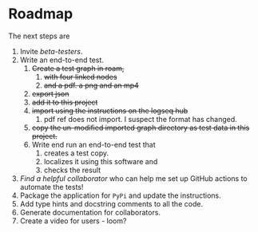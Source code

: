 # Roadmap

The next steps are

1. Invite _beta-testers_.
2. Write an end-to-end test.
   1. ~~Create a test graph in roam,~~
      1. ~~with four linked nodes~~
      2. ~~and a pdf. a png and an mp4~~
   2. ~~export json~~
   3. ~~add it to this project~~
   4. ~~import using the instructions on the logseq hub~~
      1. pdf ref does not import. I suspect the format has changed.
   5. ~~copy the un-modified imported graph directory as test data in this project.~~
   6. Write end run an end-to-end test that
      1. creates a test copy.
      2. localizes it using this software and
      3. checks the result
3. _Find a helpful collaborator_ who can help me set up GitHub actions to automate the tests!
4. Package the application for `PyPi` and update the instructions.
5. Add type hints and docstring comments to all the code.
6. Generate documentation for collaborators.
7. Create a video for users - loom?